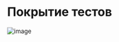 # Покрытие тестов
![image](https://github.com/piccolo-gatto/programing_languages/assets/108530800/7e97564d-a67b-4b68-aa76-cbec8e479234)
